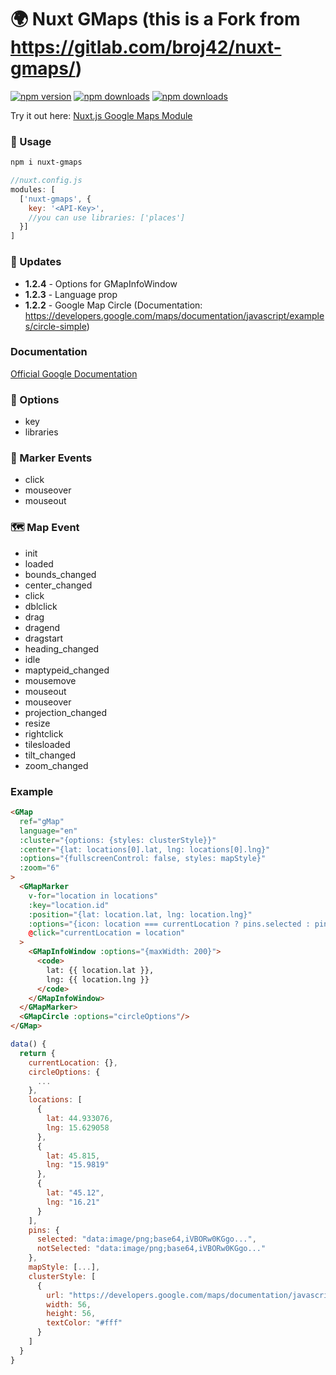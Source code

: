 # 🌍 Nuxt GMaps (this is a Fork from https://gitlab.com/broj42/nuxt-gmaps/)

[![npm version][npm-version-src]][npm-version-href]
[![npm downloads][npm-downloads-src]][npm-downloads-href]
[![npm downloads][kofi-src]][kofi-href]

Try it out here:
[Nuxt.js Google Maps Module](https://codesandbox.io/s/6j6zw48l83)

### 🚀 Usage
```bash
npm i nuxt-gmaps
```
```javascript
//nuxt.config.js
modules: [
  ['nuxt-gmaps', {
    key: '<API-Key>',
    //you can use libraries: ['places']
  }]
]
```

### 📝 Updates
- **1.2.4** - Options for GMapInfoWindow
- **1.2.3** - Language prop
- **1.2.2** - Google Map Circle (Documentation: https://developers.google.com/maps/documentation/javascript/examples/circle-simple)

### Documentation
[Official Google Documentation](https://developers.google.com/maps/documentation/javascript/tutorial)

### 🔧 Options
- key
- libraries

### 📍️ Marker Events
- click
- mouseover
- mouseout

### 🗺️️ Map Event
- init
- loaded
- bounds_changed
- center_changed
- click
- dblclick
- drag
- dragend
- dragstart
- heading_changed
- idle
- maptypeid_changed
- mousemove
- mouseout
- mouseover
- projection_changed
- resize
- rightclick
- tilesloaded
- tilt_changed
- zoom_changed

### Example
```html
<GMap
  ref="gMap"
  language="en"
  :cluster="{options: {styles: clusterStyle}}"
  :center="{lat: locations[0].lat, lng: locations[0].lng}"
  :options="{fullscreenControl: false, styles: mapStyle}"
  :zoom="6"
>
  <GMapMarker
    v-for="location in locations"
    :key="location.id"
    :position="{lat: location.lat, lng: location.lng}"
    :options="{icon: location === currentLocation ? pins.selected : pins.notSelected}"
    @click="currentLocation = location"
  >
    <GMapInfoWindow :options="{maxWidth: 200}">
      <code>
        lat: {{ location.lat }},
        lng: {{ location.lng }}
      </code>
    </GMapInfoWindow>
  </GMapMarker>
  <GMapCircle :options="circleOptions"/>
</GMap>

```
```javascript
data() {
  return {
    currentLocation: {},
    circleOptions: {
      ...
    },
    locations: [
      {
        lat: 44.933076,
        lng: 15.629058
      },
      {
        lat: 45.815,
        lng: "15.9819"
      },
      {
        lat: "45.12",
        lng: "16.21"
      }
    ],
    pins: {
      selected: "data:image/png;base64,iVBORw0KGgo...",
      notSelected: "data:image/png;base64,iVBORw0KGgo..."
    },
    mapStyle: [...],
    clusterStyle: [
      {
        url: "https://developers.google.com/maps/documentation/javascript/examples/markerclusterer/m1.png",
        width: 56,
        height: 56,
        textColor: "#fff"
      }
    ]
  }
}
```

<!-- Badges -->
[npm-version-src]: https://badgen.net/npm/v/nuxt-gmaps/latest
[npm-version-href]: https://npmjs.com/package/nuxt-gmaps

[kofi-src]: https://badgen.net/badge/icon/kofi?icon=kofi&label=support
[kofi-href]: https://ko-fi.com/darioferderber

[npm-downloads-src]: https://badgen.net/npm/dm/nuxt-gmaps
[npm-downloads-href]: https://npmjs.com/package/nuxt-gmaps